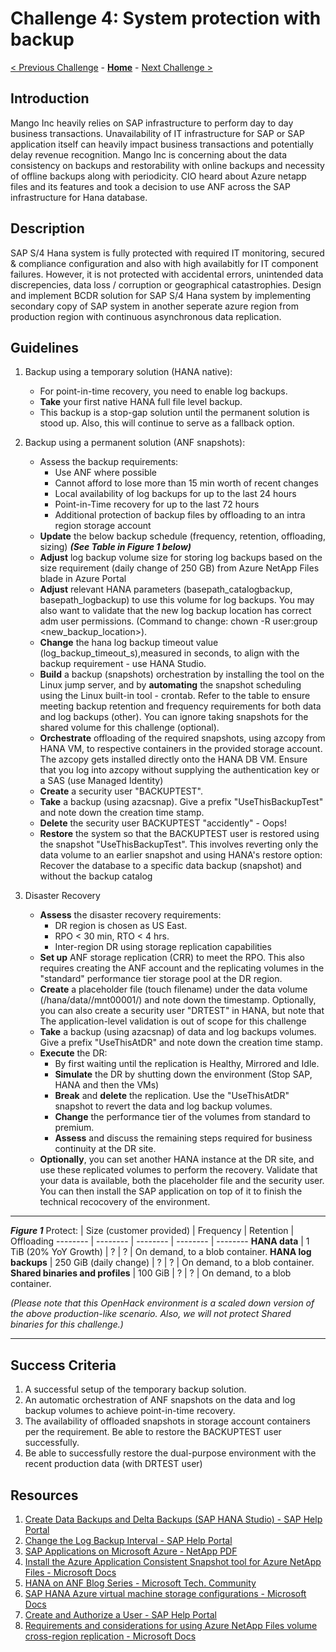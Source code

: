 # Challenge 4: System protection with backup

[< Previous Challenge](./03-SAP-Security.md) - **[Home](../README.md)** - [Next Challenge >](./05-PowerApps.md)

## Introduction

Mango Inc heavily relies on SAP infrastructure to perform day to day business transactions. Unavailability of IT infrastructure for SAP or SAP application itself can heavily impact business transactions and potentially delay revenue recognition. Mango Inc is concerning about the data consistency on backups and restorability with online backups and necessity of offline backups along with periodicity. CIO heard about Azure netapp files and its features and took a decision to use ANF across the SAP infrastructure for Hana database.  

## Description

SAP S/4 Hana system is fully protected with required IT monitoring, secured & compliance configuration and also with high availabitly for IT component failures. However, it is not protected with accidental errors, unintended data discrepencies, data loss / corruption or geographical catastrophies. Design and implement BCDR solution for SAP S/4 Hana system by implementing secondary copy of SAP system in another seperate azure region from production region with continuous asynchronous data replication.

## Guidelines

1. Backup using a temporary solution (HANA native):
	- For point-in-time recovery, you need to enable log backups.
	- **Take** your first native HANA full file level backup.
	- This backup is a stop-gap solution until the permanent solution is stood up. Also, this will continue to serve as a fallback option.
2. Backup using a permanent solution (ANF snapshots):
	- Assess the backup requirements:
		- Use ANF where possible
		- Cannot afford to lose more than 15 min worth of recent changes
		- Local availability of log backups for up to the last 24 hours
		- Point-in-Time recovery for up to the last 72 hours
		- Additional protection of backup files by offloading to an intra region storage account
	- **Update** the below backup schedule (frequency, retention, offloading, sizing)  ***(See Table in Figure 1 below)***
	- **Adjust** log backup volume size for storing log backups based on the size requirement (daily change of 250 GB) from Azure NetApp Files blade in Azure Portal
	- **Adjust** relevant HANA parameters (basepath_catalogbackup, basepath_logbackup) to use this volume for log backups. You may also want to validate that the new log backup location has correct <sid>adm user permissions. (Command to change: chown -R user:group <new_backup_location>). 
	- **Change** the hana log backup timeout value (log_backup_timeout_s),measured in seconds, to align with the backup requirement - use HANA Studio. 
	- **Build** a backup (snapshots) orchestration by installing the tool on the Linux jump server, and by **automating** the snapshot scheduling using the Linux built-in tool - crontab. Refer to the table to ensure meeting backup retention and frequency requirements for both data and log backups (other). You can ignore taking snapshots for the shared volume for this challenge (optional).
	- **Orchestrate** offloading of the required snapshots, using azcopy from HANA VM, to respective containers in the provided storage account. The azcopy gets installed directly onto the HANA DB VM. Ensure that you log into azcopy without supplying the authentication key or a SAS (use Managed Identity)
	- **Create** a security user "BACKUPTEST".
	- **Take** a backup (using azacsnap). Give a prefix "UseThisBackupTest" and note down the creation time stamp.
	- **Delete** the security user BACKUPTEST "accidently" - Oops!
	- **Restore** the system so that the BACKUPTEST user is restored using the snapshot "UseThisBackupTest". This involves reverting only the data volume to an earlier snapshot and using HANA's restore option: Recover the database to a specific data backup (snapshot) and without the backup catalog

3. Disaster Recovery
	- **Assess** the disaster recovery requirements:
		- DR region is chosen as US East.
		- RPO < 30 min, RTO < 4 hrs.	
		- Inter-region DR using storage replication capabilities
	- **Set up** ANF storage replication (CRR) to meet the RPO. This also requires creating the ANF account and the replicating volumes in the "standard" performance tier storage pool at the DR region.
	- **Create** a placeholder file (touch filename) under the data volume (/hana/data/<SID>/mnt00001/) and note down the timestamp. Optionally, you can also create a security user "DRTEST" in HANA, but note that The application-level validation is out of scope for this challenge
	- **Take** a backup (using azacsnap) of data and log backups volumes. Give a prefix "UseThisAtDR" and note down the creation time stamp.
	- **Execute** the DR:
		- By first waiting until the replication is Healthy, Mirrored and Idle.
		- **Simulate** the DR by shutting down the environment (Stop SAP, HANA and then the VMs)
		- **Break** and **delete** the replication. Use the "UseThisAtDR" snapshot to revert the data and log backup volumes.
		- **Change** the performance tier of the volumes from standard to premium.
		- **Assess** and discuss the remaining steps required for business continuity at the DR site.
	- **Optionally**, you can set another HANA instance at the DR site, and use these replicated volumes to perform the recovery. Validate that your data is available, both the placeholder file and the security user. You can then install the SAP application on top of it to finish the technical recocovery of the environment.
		

---

***Figure 1***
Protect: | Size \(customer provided\) | Frequency | Retention | Offloading
-------- | -------- | -------- | -------- | --------
**HANA data** | 1 TiB (20% YoY Growth) | ? | ? | On demand, to a blob container. 
**HANA log backups** | 250 GiB (daily change) | ? | ? | On demand, to a blob container.
**Shared binaries and profiles** | 100 GiB | ? | ? | On demand, to a blob container.

*(Please note that this OpenHack environment is a scaled down version of the above production-like scenario. Also, we will not protect Shared binaries for this challenge.)*


---

## Success Criteria

1. A successful setup of the temporary backup solution.
2. An automatic orchestration of ANF snapshots on the data and log backup volumes to achieve point-in-time recovery.
3. The availability of offloaded snapshots in storage account containers per the requirement. Be able to restore the BACKUPTEST user successfully.
4. Be able to successfully restore the dual-purpose environment with the recent production data (with DRTEST user)


## Resources

1. [Create Data Backups and Delta Backups (SAP HANA Studio) - SAP Help Portal](https://help.sap.com/viewer/6b94445c94ae495c83a19646e7c3fd56/2.0.04/en-US/c51a3983bb571014afa0c67026e44ca0.html)
2. [Change the Log Backup Interval - SAP Help Portal](https://help.sap.com/viewer/6b94445c94ae495c83a19646e7c3fd56/2.0.04/en-US/6e9eadcd57464e74b9395004cb1aba9a.html)
3. [SAP Applications on Microsoft Azure - NetApp PDF](https://www.netapp.com/pdf.html?item=/media/17152-tr4746pdf.pdf)
4. [Install the Azure Application Consistent Snapshot tool for Azure NetApp Files - Microsoft Docs](https://docs.microsoft.com/en-us/azure/azure-netapp-files/azacsnap-installation)
5. [HANA on ANF Blog Series - Microsoft Tech. Community](aka.ms/anfhanablog)
6. [SAP HANA Azure virtual machine storage configurations - Microsoft Docs](https://docs.microsoft.com/en-us/azure/virtual-machines/workloads/sap/hana-vm-operations-storage)
7. [Create and Authorize a User - SAP Help Portal](https://help.sap.com/viewer/6b94445c94ae495c83a19646e7c3fd56/2.0.00/en-US/c0555f0bbb5710148faabb0a6e35c457.html)
8. [Requirements and considerations for using Azure NetApp Files volume cross-region replication - Microsoft Docs](https://docs.microsoft.com/en-us/azure/azure-netapp-files/cross-region-replication-requirements-considerations)

